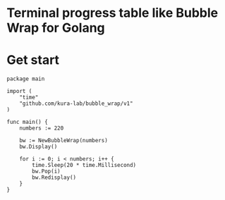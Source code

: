 # Terminal progress table like Bubble Wrap for Golang

# Get start

```
package main

import (
	"time"
	"github.com/kura-lab/bubble_wrap/v1"
)

func main() {
	numbers := 220

	bw := NewBubbleWrap(numbers)
	bw.Display()

	for i := 0; i < numbers; i++ {
		time.Sleep(20 * time.Millisecond)
		bw.Pop(i)
		bw.Redisplay()
	}
}
```
